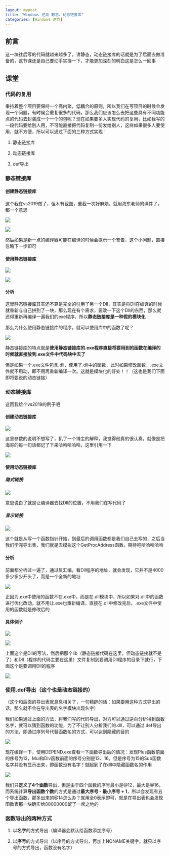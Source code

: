```yaml
---
layout: mypost
title: "Windows 逆向-静态、动态链接库"
categories: [Windows 逆向]
---
```


## 前言

这一块往后写的代码就越来越多了，讲静态，动态链接库的话就是为了后面去做准备的，这节课还是自己要动手实操一下，才能更加深刻的明白这是怎么一回事

## 课堂

### 代码的复用

秉持着整个项目要保持一个高内聚，低耦合的原则，所以我们在写项目的时候会发现一个问题，有时候会重复很多的代码，那么我们应该怎么去把这些具有不同功能点的代码去封装成一个一个的包呢？现在如果要多人实现代码的复用，比如我写的一段代码要给别人用，不可能直接把代码复制一份发给别人，这样如果很多人要使用，就不方便，所以可以通过下面的三种方式实现：

1. 静态链接库

3. 动态链接库

5. def导出

### 静态链接库

#### 创建静态链接库

这个我在vs2019做了，但木有截图，重截一次好麻烦，就用海东老师的课件了，都一个意思

![](images/image-1024x760.png)

![](images/image-1-1024x627.png)

然后如果是新一点的编译器可能在编译的时候会提示一个警告，这个小问题，直接忽略下一步即可

#### 使用静态链接库

![](images/image-2-1024x302.png)

![](images/image-3-1024x794.png)

#### 分析

这里静态链接库其实还不算是完全的引用了另一个Dll，其实是将Dll在编译的时候就重新与自己拼到了一块，那么现在有个需求，要改一下这个Dll的东西，那么就还得重新再编译一遍我们的exe程序，所以**静态链接库是一种假的模块化**

那么为什么使用静态链接库的程序，就可以使用库中的函数了呢？

![](images/image-4-1024x416.png)

静态链接库的特点就是**使用静态链接库的.exe程序直接将要用到的函数在编译的时候就直接放到.exe文件中代码块中去了**

但是如果一个.exe文件包含.dll，使用了.dll中的函数，此时如果修改函数，.exe文件就不用动，即不用再重新编译一次。这就是模块化的好处！！（这也是我们下面即将要说的动态链接）

### 动态链接库

这回我给个vs2019的例子吧

#### 创建动态链接库

![](images/image-5-1024x752.png)

这里参数的说明不想写了，扒了一个博主的解释，我觉得他真的很认真，就像是把海哥的每一句话都记了下来哈哈哈哈哈，这里引用一下

![](images/image-6-724x1024.png)

#### 使用动态链接库

##### 隐式链接

![](images/image-7.png)

意思说白了就是让编译器去找Dll的位置，不用我们在写代码了

##### 显示链接

![](images/image-8.png)

这个就是从写一个函数指针开始，到最后的调用函数都是我们自己去写的，之后当我们学完导出表，我们就是去模拟这个GetProcAddress函数，期待吧哈哈哈哈哈

#### 分析

前面都分析过一遍了，通过反汇编，看Dll程序的地址，就会发现，它并不是4000多少多少开头了，而是一个全新的地址

![](images/image-9-1024x528.png)

正因为.exe中使用的函数不在.exe中，而是在.dll模块中，所以如果对.dll中的函数进行优化改动，就不用让.exe也重新编译，直接在.dll中修改完后，.exe文件中使用的函数就是修改后的

#### 具体例子

![](images/image-12-1024x531.png)

![](images/image-11-1024x709.png)

上面这个是Dll的写法，然后把那个lib（静态链接代码在这里，但动态链接就不是了）和Dll（程序的代码主要在这里）文件复制到要调用Dll程序的目录下就行，下面这个是要调用Dll的程序

![](images/image-10-1024x475.png)

### 使用.def导出（这个也是动态链接的）

（这个和后面的导出表就息息相关了，一句精辟的话：如果要用这种方式导出的话，那么就不会在导出表的名字模块出现名字）

我们如果通过上面的方法，将我们写的代码导出，对方可以通过逆向分析得到函数名字，就可以猜到函数的功能，为了不让别人分析我们的.dll，可以通过.def导出的方法，即通过序列号代替函数名的方式，可以达到隐藏的目的

![](images/image-13-819x1024.png)

现在编译一下，使用DEPEND.exe查看一下函数导出后的情况：发现Plus函数前面的序号为12，Mul和Div函数前面的序号分别是13、16，但是序号为15的Sub函数名字并没有显示出来，即函数没有名字！就起到了在dll中隐藏函数名的作用

![](images/image-14-1024x266.png)

我们只**定义了4个函数**导出，但是由于四个函数的序号最小是@12，最大是@16，而系统计算**导出函数个数**的方式是通过**最大序号 - 最小序号 + 1**，所以会发现有五个导出函数，那多出来的@14怎么办？就用全0表示即可，就是在导出表也会发现函数表那一块确实给00000000留了一席之地的

### 函数导出的两种方式

1. 以**名字**的方式导出（编译器会默认给函数添加序号）

3. 以**序号**的方式导出（以序号的方式导出，再加上NONAME关键字，就只以序号的方式导出，函数没有名字）